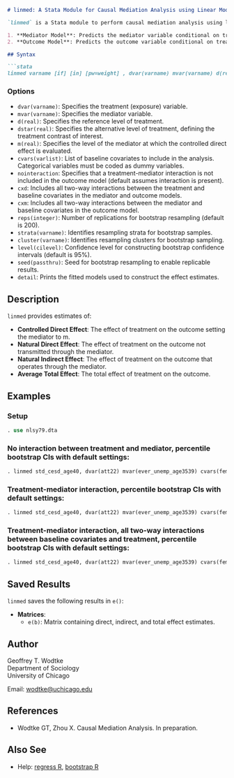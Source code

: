 ```markdown
# linmed: A Stata Module for Causal Mediation Analysis using Linear Models

`linmed` is a Stata module to perform causal mediation analysis using linear models for both the mediator and the outcome. This command estimates two models:

1. **Mediator Model**: Predicts the mediator variable conditional on treatment and baseline covariates, centering them around their sample means.
2. **Outcome Model**: Predicts the outcome variable conditional on treatment, the mediator, and baseline covariates, again centering them around their sample means.

## Syntax

```stata
linmed varname [if] [in] [pw=weight] , dvar(varname) mvar(varname) d(real) dstar(real) m(real) [options]
```

### Options

- `dvar(varname)`: Specifies the treatment (exposure) variable.
- `mvar(varname)`: Specifies the mediator variable.
- `d(real)`: Specifies the reference level of treatment.
- `dstar(real)`: Specifies the alternative level of treatment, defining the treatment contrast of interest.
- `m(real)`: Specifies the level of the mediator at which the controlled direct effect is evaluated.
- `cvars(varlist)`: List of baseline covariates to include in the analysis. Categorical variables must be coded as dummy variables.
- `nointeraction`: Specifies that a treatment-mediator interaction is not included in the outcome model (default assumes interaction is present).
- `cxd`: Includes all two-way interactions between the treatment and baseline covariates in the mediator and outcome models.
- `cxm`: Includes all two-way interactions between the mediator and baseline covariates in the outcome model.
- `reps(integer)`: Number of replications for bootstrap resampling (default is 200).
- `strata(varname)`: Identifies resampling strata for bootstrap samples.
- `cluster(varname)`: Identifies resampling clusters for bootstrap sampling.
- `level(cilevel)`: Confidence level for constructing bootstrap confidence intervals (default is 95%).
- `seed(passthru)`: Seed for bootstrap resampling to enable replicable results.
- `detail`: Prints the fitted models used to construct the effect estimates.

## Description

`linmed` provides estimates of:

- **Controlled Direct Effect**: The effect of treatment on the outcome setting the mediator to m.
- **Natural Direct Effect**: The effect of treatment on the outcome not transmitted through the mediator.
- **Natural Indirect Effect**: The effect of treatment on the outcome that operates through the mediator.
- **Average Total Effect**: The total effect of treatment on the outcome.

## Examples

### Setup

```stata
. use nlsy79.dta
```

### No interaction between treatment and mediator, percentile bootstrap CIs with default settings:

```stata
. linmed std_cesd_age40, dvar(att22) mvar(ever_unemp_age3539) cvars(female black hispan paredu parprof parinc_prank famsize afqt3) d(1) dstar(0) m(0) nointer reps(1000)
```

### Treatment-mediator interaction, percentile bootstrap CIs with default settings:

```stata
. linmed std_cesd_age40, dvar(att22) mvar(ever_unemp_age3539) cvars(female black hispan paredu parprof parinc_prank famsize afqt3) d(1) dstar(0) m(0) reps(1000)
```

### Treatment-mediator interaction, all two-way interactions between baseline covariates and treatment, percentile bootstrap CIs with default settings:

```stata
. linmed std_cesd_age40, dvar(att22) mvar(ever_unemp_age3539) cvars(female black hispan paredu parprof parinc_prank famsize afqt3) d(1) dstar(0) m(0) cxd reps(1000)
```

## Saved Results

`linmed` saves the following results in `e()`:

- **Matrices**:
  - `e(b)`: Matrix containing direct, indirect, and total effect estimates.

## Author

Geoffrey T. Wodtke  
Department of Sociology  
University of Chicago

Email: [wodtke@uchicago.edu](mailto:wodtke@uchicago.edu)

## References

- Wodtke GT, Zhou X. Causal Mediation Analysis. In preparation.

## Also See

- Help: [regress R](#), [bootstrap R](#)

```
